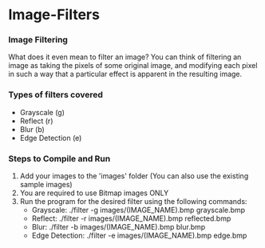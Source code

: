 # Image-Filters

### Image Filtering
What does it even mean to filter an image? You can think of filtering an image as taking the pixels of some original image, and modifying each pixel in such a way that a particular effect is apparent in the resulting image.

### Types of filters covered
 - Grayscale (g)
 - Reflect (r)
 - Blur (b)
 - Edge Detection (e)
 
### Steps to Compile and Run
1.  Add your images to the 'images' folder (You can also use the existing sample images)
2.  You are required to use Bitmap images ONLY
3.  Run the program for the desired filter using the following commands:
    - Grayscale:  ./filter -g images/(IMAGE_NAME).bmp grayscale.bmp
    - Reflect:  ./filter -r images/(IMAGE_NAME).bmp reflected.bmp
    - Blur:  ./filter -b images/(IMAGE_NAME).bmp blur.bmp
    - Edge Detection:  ./filter -e images/(IMAGE_NAME).bmp edge.bmp
   
